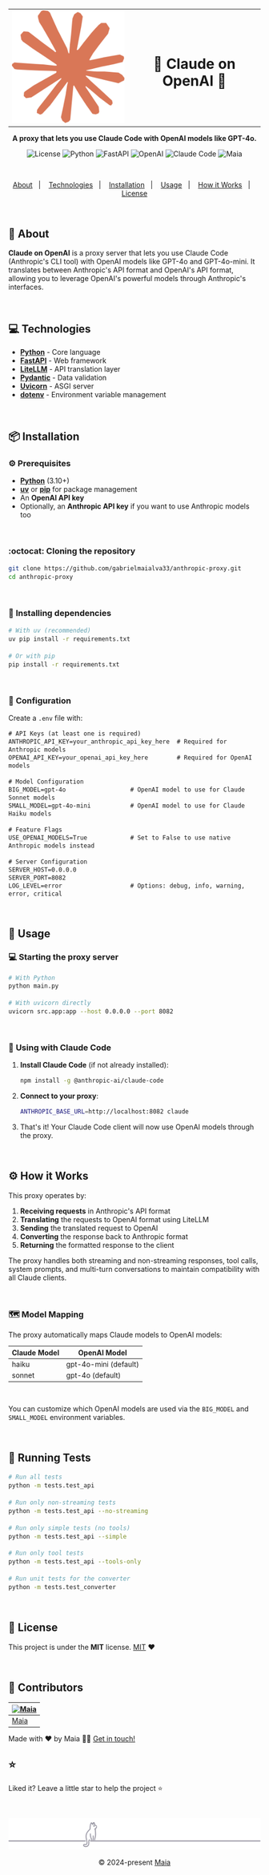 <table style="width:100%" align="center" border="0">
  <tr align="center">
    <td><img src="assets/logo.png" alt="Claude on OpenAI" width="300"></td>
    <td><h1>🧩 Claude on OpenAI 🔄</h1></td>
  </tr>
</table>

<p align="center">
  <strong>A proxy that lets you use Claude Code with OpenAI models like GPT-4o.</strong>
</p>

<p align="center">
  <img src="https://img.shields.io/github/license/gabrielmaialva33/anthropic-proxy?color=00b8d3?style=flat&logo=appveyor" alt="License" />
  <img src="https://img.shields.io/badge/Python-3.10+-blue.svg?style=flat&logo=python" alt="Python" >
  <img src="https://img.shields.io/badge/FastAPI-0.115.11-009688.svg?style=flat&logo=fastapi" alt="FastAPI" >
  <img src="https://img.shields.io/badge/OpenAI-API-412991.svg?style=flat&logo=openai" alt="OpenAI" >
  <img src="https://img.shields.io/badge/Claude-Code-5A67D8?style=flat&logo=anthropic" alt="Claude Code" >
  <img src="https://img.shields.io/badge/made%20by-Maia-15c3d6?style=flat&logo=appveyor" alt="Maia" >  
</p>

<br>

<p align="center">
  <a href="#bookmark-about">About</a>&nbsp;&nbsp;&nbsp;|&nbsp;&nbsp;&nbsp;
  <a href="#computer-technologies">Technologies</a>&nbsp;&nbsp;&nbsp;|&nbsp;&nbsp;&nbsp;
  <a href="#package-installation">Installation</a>&nbsp;&nbsp;&nbsp;|&nbsp;&nbsp;&nbsp;
  <a href="#rocket-usage">Usage</a>&nbsp;&nbsp;&nbsp;|&nbsp;&nbsp;&nbsp;
  <a href="#gear-how-it-works">How it Works</a>&nbsp;&nbsp;&nbsp;|&nbsp;&nbsp;&nbsp;
  <a href="#memo-license">License</a>
</p>

<br>

## :bookmark: About

**Claude on OpenAI** is a proxy server that lets you use Claude Code (Anthropic's CLI tool) with OpenAI models like
GPT-4o and GPT-4o-mini. It translates between Anthropic's API format and OpenAI's API format, allowing you to leverage
OpenAI's powerful models through Anthropic's interfaces.

<br>

## :computer: Technologies

- **[Python](https://python.org/)** - Core language
- **[FastAPI](https://fastapi.tiangolo.com/)** - Web framework
- **[LiteLLM](https://github.com/BerriAI/litellm)** - API translation layer
- **[Pydantic](https://pydantic-docs.helpmanual.io/)** - Data validation
- **[Uvicorn](https://www.uvicorn.org/)** - ASGI server
- **[dotenv](https://pypi.org/project/python-dotenv/)** - Environment variable management

<br>

## :package: Installation

### :gear: **Prerequisites**

- **[Python](https://python.org/)** (3.10+)
- **[uv](https://pypi.org/project/uv/)** or **[pip](https://pypi.org/project/pip/)** for package management
- An **OpenAI API key**
- Optionally, an **Anthropic API key** if you want to use Anthropic models too

<br>

### :octocat: **Cloning the repository**

```sh
git clone https://github.com/gabrielmaialva33/anthropic-proxy.git
cd anthropic-proxy
```

<br>

### :whale: **Installing dependencies**

```sh
# With uv (recommended)
uv pip install -r requirements.txt

# Or with pip
pip install -r requirements.txt
```

<br>

### :key: **Configuration**

Create a `.env` file with:

```env
# API Keys (at least one is required)
ANTHROPIC_API_KEY=your_anthropic_api_key_here  # Required for Anthropic models
OPENAI_API_KEY=your_openai_api_key_here        # Required for OpenAI models

# Model Configuration
BIG_MODEL=gpt-4o                  # OpenAI model to use for Claude Sonnet models
SMALL_MODEL=gpt-4o-mini           # OpenAI model to use for Claude Haiku models

# Feature Flags
USE_OPENAI_MODELS=True            # Set to False to use native Anthropic models instead

# Server Configuration
SERVER_HOST=0.0.0.0
SERVER_PORT=8082
LOG_LEVEL=error                   # Options: debug, info, warning, error, critical
```

<br>

## :rocket: Usage

### :computer: **Starting the proxy server**

```sh
# With Python
python main.py

# With uvicorn directly
uvicorn src.app:app --host 0.0.0.0 --port 8082
```

<br>

### :shell: **Using with Claude Code**

1. **Install Claude Code** (if not already installed):
   ```sh
   npm install -g @anthropic-ai/claude-code
   ```

2. **Connect to your proxy**:
   ```sh
   ANTHROPIC_BASE_URL=http://localhost:8082 claude
   ```

3. That's it! Your Claude Code client will now use OpenAI models through the proxy.

<br>

## :gear: How it Works

This proxy operates by:

1. **Receiving requests** in Anthropic's API format
2. **Translating** the requests to OpenAI format using LiteLLM
3. **Sending** the translated request to OpenAI
4. **Converting** the response back to Anthropic format
5. **Returning** the formatted response to the client

The proxy handles both streaming and non-streaming responses, tool calls, system prompts, and multi-turn conversations
to maintain compatibility with all Claude clients.

<br>

### :world_map: Model Mapping

The proxy automatically maps Claude models to OpenAI models:

| Claude Model | OpenAI Model          |
|--------------|-----------------------|
| haiku        | gpt-4o-mini (default) |
| sonnet       | gpt-4o (default)      |

<br>

You can customize which OpenAI models are used via the `BIG_MODEL` and `SMALL_MODEL` environment variables.

<br>

## :test_tube: Running Tests

```sh
# Run all tests
python -m tests.test_api

# Run only non-streaming tests
python -m tests.test_api --no-streaming

# Run only simple tests (no tools)
python -m tests.test_api --simple

# Run only tool tests
python -m tests.test_api --tools-only

# Run unit tests for the converter
python -m tests.test_converter
```

<br>

## :memo: License

This project is under the **MIT** license. [MIT](./LICENSE) ❤️

<br>

## :rocket: **Contributors**

| [![Maia](https://avatars.githubusercontent.com/u/26732067?size=100)](https://github.com/gabrielmaialva33) |
|-----------------------------------------------------------------------------------------------------------|
| [Maia](https://github.com/gabrielmaialva33)                                                               |

Made with ❤️ by Maia 👋🏽 [Get in touch!](https://t.me/mrootx)

## :star:

Liked it? Leave a little star to help the project ⭐

<br/>

<p align="center"><img src="https://raw.githubusercontent.com/gabrielmaialva33/gabrielmaialva33/master/assets/gray0_ctp_on_line.svg?sanitize=true" /></p>
<p align="center">&copy; 2024-present <a href="https://github.com/gabrielmaialva33/" target="_blank">Maia</a></p>